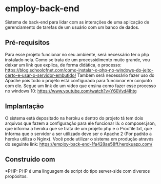 # employ-back-end
Sistema de back-end para lidar com as interações de uma aplicação de gerenciamento de tarefas de um usuário com um banco de dados.
## Pré-requisitos
Para esse projeto funcionar no seu ambiente, será necessário ter o php instalado nela. Como se trata de um processidimento muito grande, vou deixar um link que explica, de forma didática, o processo: https://blog.schoolofnet.com/como-instalar-o-php-no-windows-do-jeito-certo-e-usar-o-servidor-embutido/
Também será necessário fazer uso do Apache pois todo o projeto está configurado para funcionar em conjunto com ele. Segue um link de um vídeo que ensina como fazer esse processo no windows 10: https://www.youtube.com/watch?v=Y60Vvd4lhtg
## Implantação
O sistema está depositado na heroku e dentro do projeto tá tem dois arquivos que fazem a configuração para ele funcionar lá: o composer.json, que informa a heroku que se trata de um projeto php e o Procfile.txt, que informa que o servidor a ser utilizado deve ser o Apache 2 (Por padrão a heroku utiliza o Nginx). Você pode utilizar o sistema em produção através do seguinte link: https://employ-back-end-1fa428ae58ff.herokuapp.com/
## Construído com
*PHP: PHP é uma linguagem de script do tipo server-side com diversos propósitos.
